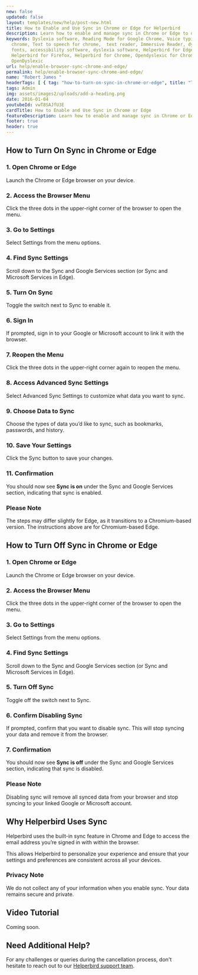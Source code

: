 ```yaml
---
new: false
updated: false
layout: templates/new/help/post-new.html
title: How to Enable and Use Sync in Chrome or Edge for Helperbird
description: Learn how to enable and manage sync in Chrome or Edge to optimize your Helperbird experience. This guide covers everything from turning sync on and off, understanding why Helperbird uses sync, to troubleshooting with a step-by-step video tutorial.
keywords: Dyslexia software, Reading Mode for Google Chrome, Voice typing for
  chrome, Text to speech for chrome,  text reader, Immersive Reader, dyslexia
  fonts, accessibility software, dyslexia software, Helperbird for Edge,
  Helperbird for Firefox, Helperbird for Chrome, Opendyslexic for Chrome,
  OpenDyslexic
url: help/enable-browser-sync-chrome-and-edge/
permalink: help/enable-browser-sync-chrome-and-edge/
name: "Robert James "
headerTags: [ { tag: "how-to-turn-on-sync-in-chrome-or-edge", title: "Turn on Sync" },{ tag: "how-to-turn-off-sync-in-chrome-or-edge", title: "Turn Off Sync" },{ tag: "why-helperbird-uses-sync", title: "Why Helperbird Uses Sync" }]  
tags: Admin
img: assets/images2/uploads/add-a-heading.png
date: 2016-01-04
youtubeId: vwT8SAJfU3E
cardTitle: How to Enable and Use Sync in Chrome or Edge
featureDescription: Learn how to enable and manage sync in Chrome or Edge to optimize your Helperbird experience. This guide covers everything from turning sync on and off, understanding why Helperbird uses sync, to troubleshooting with a step-by-step video tutorial.
footer: true
header: true
---
```


## How to Turn On Sync in Chrome or Edge

### 1. Open Chrome or Edge

Launch the Chrome or Edge browser on your device.

### 2. Access the Browser Menu

Click the three dots in the upper-right corner of the browser to open the menu.

### 3. Go to Settings

Select Settings from the menu options.

### 4. Find Sync Settings

Scroll down to the Sync and Google Services section (or Sync and Microsoft Services in Edge).

### 5. Turn On Sync

Toggle the switch next to Sync to enable it.

### 6. Sign In

If prompted, sign in to your Google or Microsoft account to link it with the browser.

### 7. Reopen the Menu

Click the three dots in the upper-right corner again to reopen the menu.

### 8. Access Advanced Sync Settings

Select Advanced Sync Settings to customize what data you want to sync.

### 9. Choose Data to Sync

Choose the types of data you’d like to sync, such as bookmarks, passwords, and history.

### 10. Save Your Settings

Click the Sync button to save your changes.

### 11. Confirmation

You should now see **Sync is on** under the Sync and Google Services section, indicating that sync is enabled.

### Please Note

The steps may differ slightly for Edge, as it transitions to a Chromium-based version. The instructions above are for Chromium-based Edge.

## How to Turn Off Sync in Chrome or Edge

### 1. Open Chrome or Edge

Launch the Chrome or Edge browser on your device.

### 2. Access the Browser Menu

Click the three dots in the upper-right corner of the browser to open the menu.

### 3. Go to Settings

Select Settings from the menu options.

### 4. Find Sync Settings

Scroll down to the Sync and Google Services section (or Sync and Microsoft Services in Edge).

### 5. Turn Off Sync

Toggle off the switch next to Sync.

### 6. Confirm Disabling Sync

If prompted, confirm that you want to disable sync. This will stop syncing your data and remove it from the browser.

### 7. Confirmation

You should now see **Sync is off** under the Sync and Google Services section, indicating that sync is disabled.

### Please Note

Disabling sync will remove all synced data from your browser and stop syncing to your linked Google or Microsoft account.






## Why Helperbird Uses Sync

Helperbird uses the built-in sync feature in Chrome and Edge to access the email address you’re signed in with within the browser. 

This allows Helperbird to personalize your experience and ensure that your settings and preferences are consistent across all your devices.

### Privacy Note

We do not collect any of your information when you enable sync. Your data remains secure and private.



## Video Tutorial

Coming soon.



## Need Additional Help?

For any challenges or queries during the cancellation process, don't hesitate to reach out to our [Helperbird support team](https://www.helperbird.com/support).